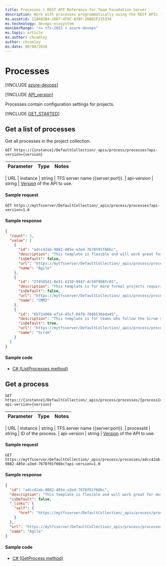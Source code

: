 ```yaml
---
title: Processes | REST API Reference for Team Foundation Server
description: Work with processes programmatically using the REST APIs for Team Foundation Server.
ms.assetid: 118682B4-1067-4F9C-A38F-26B02F235334
ms.technology: devops-ecosystem
monikerRange: ">= tfs-2015 < azure-devops"
ms.topic: article
ms.author: chcomley
author: chcomley
ms.date: 08/04/2016
---
```


# Processes

[!INCLUDE [azure-devops](../_data/azure-devops-message.md)]

[!INCLUDE [API_version](../_data/version.md)]

Processes contain configuration settings for projects.

[!INCLUDE [GET_STARTED](../_data/get-started.md)]

## Get a list of processes

<a name="getalistofprocesses" />
<a id="GetProcesses"></a>

Get all processes in the project collection.

```no-highlight
GET https://{instance}/DefaultCollection/_apis/process/processes?api-version={version}
```

| Parameter | Type | Notes |
| :-------- | :--- | :---- |


| URL
| instance | string | TFS server name ({server:port}).
| api-version | string | [Version](../../concepts/rest-api-versioning.md) of the API to use.

#### Sample request

```
GET https://mytfsserver/DefaultCollection/_apis/process/processes?api-version=1.0
```

#### Sample response

```json
{
  "count": 3,
  "value": [
    {
      "id": "adcc42ab-9882-485e-a3ed-7678f01f66bc",
      "description": "This template is flexible and will work great for most teams using Agile planning methods, including those practicing Scrum.",
      "isDefault": false,
      "url": "https://mytfsserver/DefaultCollection/_apis/process/processes/adcc42ab-9882-485e-a3ed-7678f01f66bc",
      "name": "Agile"
    },
    {
      "id": "27450541-8e31-4150-9947-dc59f998fc01",
      "description": "This template is for more formal projects requiring a framework for process improvement and an auditable record of decisions.",
      "isDefault": false,
      "url": "https://mytfsserver/DefaultCollection/_apis/process/processes/27450541-8e31-4150-9947-dc59f998fc01",
      "name": "CMMI"
    },
    {
      "id": "6b724908-ef14-45cf-84f8-768b5384da45",
      "description": "This template is for teams who follow the Scrum methodology and use Scrum terminology.",
      "isDefault": true,
      "url": "https://mytfsserver/DefaultCollection/_apis/process/processes/6b724908-ef14-45cf-84f8-768b5384da45",
      "name": "Scrum"
    }
  ]
}
```

#### Sample code

- [C# (ListProcesses method)](https://github.com/microsoft/azure-devops-dotnet-samples/blob/master/ClientLibrary/Samples/ProjectsAndTeams/ProcessesSample.cs#L13)

## Get a process

<a id="GetProcess"></a>

```no-highlight
GET https://{instance}/DefaultCollection/_apis/process/processes/{processId}?api-version={version}
```

| Parameter | Type | Notes |
| :-------- | :--- | :---- |


| URL
| instance | string | TFS server name ({server:port}).
| processId | string | ID of the process.
| api-version | string | [Version](../../concepts/rest-api-versioning.md) of the API to use.

#### Sample request

```
GET https://mytfsserver/DefaultCollection/_apis/process/processes/adcc42ab-9882-485e-a3ed-7678f01f66bc?api-version=1.0
```

#### Sample response

```json
{
  "id": "adcc42ab-9882-485e-a3ed-7678f01f66bc",
  "description": "This template is flexible and will work great for most teams using Agile planning methods, including those practicing Scrum.",
  "isDefault": false,
  "_links": {
    "self": {
      "href": "https://mytfsserver/DefaultCollection/_apis/process/processes/adcc42ab-9882-485e-a3ed-7678f01f66bc"
    }
  },
  "url": "https://mytfsserver/DefaultCollection/_apis/process/processes/adcc42ab-9882-485e-a3ed-7678f01f66bc",
  "name": "Agile"
}
```

#### Sample code

- [C# (GetProcess method)](https://github.com/microsoft/azure-devops-dotnet-samples/blob/master/ClientLibrary/Samples/ProjectsAndTeams/ProcessesSample.cs#L29)
